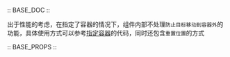 :: BASE_DOC ::

出于性能的考虑，在指定了容器的情况下，组件内部不处理`防止目标移动到容器外`的功能，具体使用方式可以参考<a href="#指定容器">指定容器</a>的代码，同时还包含`重置位置`的方式

:: BASE_PROPS ::